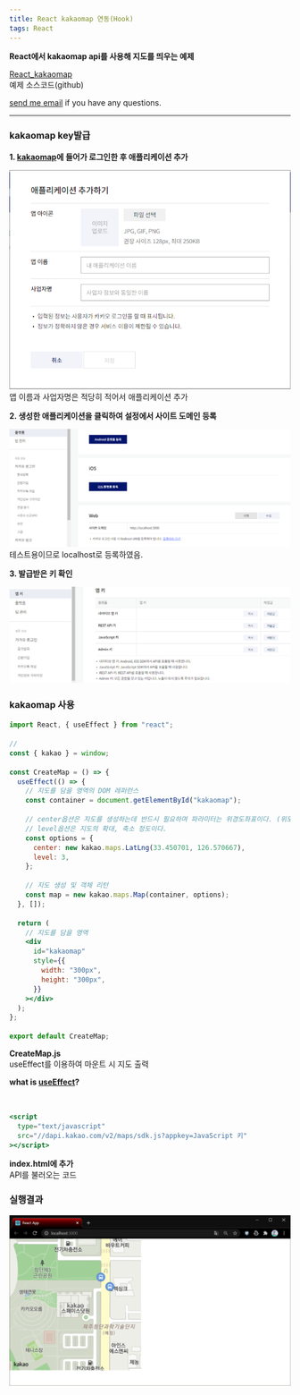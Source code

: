 ```yaml
---
title: React kakaomap 연동(Hook)
tags: React
---
```


**React에서 kakaomap api를 사용해 지도를 띄우는 예제**

[React_kakaomap](https://github.com/limjunho/React/tree/master/map_ex)  
예제 소스코드(github)

[send me email](mailto:jewel7492@gmail.com) if you have any questions.

<!--more-->

---

### kakaomap key발급

**1. [kakaomap](http://apis.map.kakao.com)에 들어가 로그인한 후 애플리케이션 추가**

![그림1](/assets/React/kakaomap/1.PNG)  
앱 이름과 사업자명은 적당히 적어서 애플리케이션 추가

**2. 생성한 애플리케이션을 클릭하여 설정에서 사이트 도메인 등록**

![그림2](/assets/React/kakaomap/2.PNG)  
테스트용이므로 localhost로 등록하였음.

**3. 발급받은 키 확인**

![그림3](/assets/React/kakaomap/3.png)

### kakaomap 사용

```jsx
import React, { useEffect } from "react";

//
const { kakao } = window;

const CreateMap = () => {
  useEffect(() => {
    // 지도를 담을 영역의 DOM 레퍼런스
    const container = document.getElementById("kakaomap");

    // center옵션은 지도를 생성하는데 반드시 필요하며 파라미터는 위경도좌표이다. (위도,경도 순서)
    // level옵션은 지도의 확대, 축소 정도이다.
    const options = {
      center: new kakao.maps.LatLng(33.450701, 126.570667),
      level: 3,
    };

    // 지도 생성 및 객체 리턴
    const map = new kakao.maps.Map(container, options);
  }, []);

  return (
    // 지도를 담을 영역
    <div
      id="kakaomap"
      style={{
        width: "300px",
        height: "300px",
      }}
    ></div>
  );
};

export default CreateMap;
```

**CreateMap.js**  
useEffect를 이용하여 마운트 시 지도 출력

**what is [useEffect](https://limjunho.github.io/2020/09/21/useEffect-Example.html)?**

<br />

```jsx
<script
  type="text/javascript"
  src="//dapi.kakao.com/v2/maps/sdk.js?appkey=JavaScript 키"
></script>
```

**index.html에 추가**  
API를 불러오는 코드

### 실행결과

![그림4](/assets/React/kakaomap/4.PNG)

